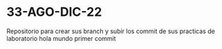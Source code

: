 # 33-AGO-DIC-22
Repositorio para crear sus branch y subir los commit de sus practicas de laboratorio
hola mundo
primer commit